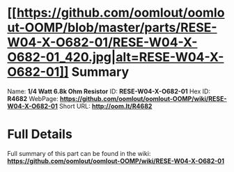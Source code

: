 
[[https://github.com/oomlout/oomlout-OOMP/blob/master/parts/RESE-W04-X-O682-01/RESE-W04-X-O682-01_420.jpg|alt=RESE-W04-X-O682-01]] 
Summary
=================

Name: __1/4 Watt 6.8k Ohm Resistor__
ID: __RESE-W04-X-O682-01__
Hex ID: __R4682__
WebPage: __https://github.com/oomlout/oomlout-OOMP/wiki/RESE-W04-X-O682-01__
Short URL: __http://oom.lt/R4682__

Full Details
==========================
Full summary of this part can be found in the wiki:   
__https://github.com/oomlout/oomlout-OOMP/wiki/RESE-W04-X-O682-01__   

